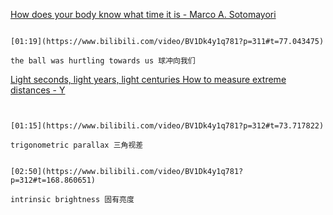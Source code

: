 [How does your body know what time it is - Marco A. Sotomayori](https://www.bilibili.com/video/BV1Dk4y1q781?p=311)

```ad-note

[01:19](https://www.bilibili.com/video/BV1Dk4y1q781?p=311#t=77.043475)

the ball was hurtling towards us 球冲向我们
```


[Light seconds, light years, light centuries How to measure extreme distances - Y](https://www.bilibili.com/video/BV1Dk4y1q781?p=312)

```ad-note


[01:15](https://www.bilibili.com/video/BV1Dk4y1q781?p=312#t=73.717822)

trigonometric parallax 三角视差
```

```ad-note

[02:50](https://www.bilibili.com/video/BV1Dk4y1q781?p=312#t=168.860651)

intrinsic brightness 固有亮度
```